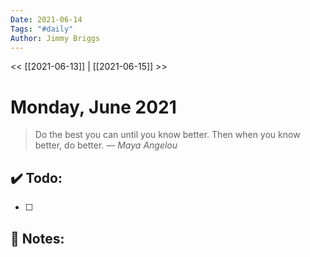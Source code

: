 ```yaml
---
Date: 2021-06-14
Tags: "#daily"
Author: Jimmy Briggs
---
```


<< [[2021-06-13]] | [[2021-06-15]] >>

# Monday, June 2021

> Do the best you can until you know better. Then when you know better, do better.
> &mdash; <cite>Maya Angelou</cite>


## ✔️ Todo:

- [ ] 

## 📝 Notes: